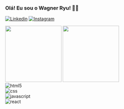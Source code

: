 ### Olá! Eu sou o Wagner Ryu! 👋🏻

[![Linkedin](https://img.shields.io/badge/LinkedIn-0077B5?style=for-the-badge&logo=linkedin&logoColor=white)](https://www.linkedin.com/in/wagneryu/)
[![Instagram](https://img.shields.io/badge/Instagram-E4405F?style=for-the-badge&logo=instagram&logoColor=white)](https://www.instagram.com/ryuuwk/)

<div>
    <img height="180em" src="https://github-readme-stats.vercel.app/api?username=ryuzera&show_icons=true&theme=dracula"/>
    <img height="180em" src="https://github-readme-stats.vercel.app/api/top-langs/?username=anuraghazra&layout=compact&theme=dracula"/>
</div>

<div style="display: inline_block">
    <img alt="html5" src="https://img.shields.io/badge/HTML5-E34F26?style=for-the-badge&logo=html5&logoColor=white"></img>
</div>
<div style="display: inline_block">
    <img alt="css" src="https://img.shields.io/badge/CSS3-1572B6?style=for-the-badge&logo=css3&logoColor=white"></img>
</div>
<div style="display: inline_block">
    <img alt="javascript" src="https://img.shields.io/badge/JavaScript-F7DF1E?style=for-the-badge&logo=javascript&logoColor=black"></img>
</div>
<div style="display: inline_block">
    <img alt="react" src="https://img.shields.io/badge/React-20232A?style=for-the-badge&logo=react&logoColor=61DAFB"></img>
</div>




